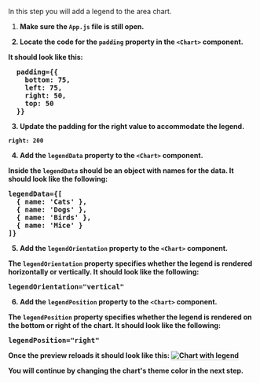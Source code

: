 In this step you will add a legend to the area chart.

1) <strong>Make sure the `App.js` file is still open.

2) <strong>Locate the code for the `padding` property in the `<Chart>` component.</strong>

It should look like this:

<pre class="file">
  padding={{
    bottom: 75,
    left: 75,
    right: 50,
    top: 50
  }}
</pre>

3) <strong>Update the padding for the right value to accommodate the legend.</strong>

`right: 200`

4) <strong>Add the `legendData` property to the `<Chart>` component.</strong>

Inside the `legendData` should be an object with names for the data. It should look like the following:

<pre class="file" data-target="clipboard">
legendData={[
  { name: &#39;Cats&#39; }, 
  { name: &#39;Dogs&#39; }, 
  { name: &#39;Birds&#39; }, 
  { name: &#39;Mice&#39; }
]}
</pre>

5) <strong>Add the `legendOrientation` property to the `<Chart>` component.</strong>

The `legendOrientation` property specifies whether the legend is rendered horizontally or vertically. It should look like the following:

<pre class="file" data-target="clipboard">
legendOrientation=&quot;vertical&quot;
</pre>

6) <strong>Add the `legendPosition` property to the `<Chart>` component.</strong>

The `legendPosition` property specifies whether the legend is rendered on the bottom or right of the chart. It should look like the following:

<pre class="file" data-target="clipboard">
legendPosition=&quot;right&quot;
</pre>

Once the preview reloads it should look like this:
<img src="area-chart/assets/legend.png" alt="Chart with legend" style="box-shadow: rgba(3, 3, 3, 0.2) 0px 1.25px 2.5px 0px;" />

You will continue by changing the chart's theme color in the next step.
